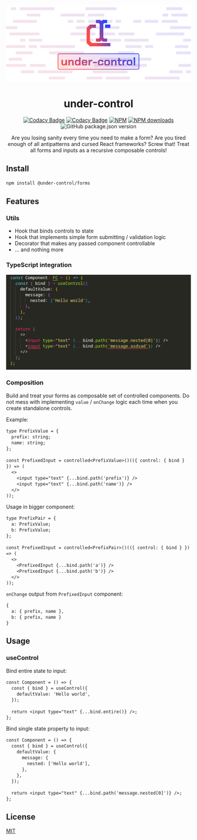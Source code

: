 <p align='center'>
  <picture>
    <source media='(prefers-color-scheme: dark)' srcset='assets/social/under-control-banner.png'>
    <img src='assets/social/under-control-banner.png' alt='Banner'>
  </picture>

  <h1 align='center'>under-control</h1>
</p>

<div align='center'>

[![Codacy Badge](https://app.codacy.com/project/badge/Coverage/00361e89d67049baa02723ee0e818ed0?style=for-the-badge)](https://www.codacy.com/gh/Mati365/under-control/dashboard?utm_source=github.com&utm_medium=referral&utm_content=Mati365/under-control&utm_campaign=Badge_Coverage)
[![Codacy Badge](https://app.codacy.com/project/badge/Grade/00361e89d67049baa02723ee0e818ed0)](https://www.codacy.com/gh/Mati365/under-control/dashboard?utm_source=github.com&utm_medium=referral&utm_content=Mati365/under-control&utm_campaign=Badge_Grade)
[![NPM](https://img.shields.io/npm/l/under-control?style=flat)](LICENSE)
[![NPM downloads](https://img.shields.io/npm/dm/under-control?style=flat&label=NPM)](https://www.npmjs.com/package/under-control)
![GitHub package.json version](https://img.shields.io/github/package-json/v/Mati365/under-control?style=flat)

</div>

<p align='center'>
  Are you losing sanity every time you need to make a form? Are you tired enough of all antipatterns and cursed React frameworks? Screw that! Treat all forms and inputs as a recursive composable controls!
</p>

## Install

```bash
npm install @under-control/forms
```

## Features

### Utils

- Hook that binds controls to state
- Hook that implements simple form submitting / validation logic
- Decorator that makes any passed component controllable
- ... and nothing more

### TypeScript integration

![Object type check example](assets/examples/type-check-object.png 'Type check object with array')

### Composition

Build and treat your forms as composable set of controlled components. Do not mess with implementing `value` / `onChange` logic each time when you create standalone controls.

Example:

```tsx
type PrefixValue = {
  prefix: string;
  name: string;
};

const PrefixedInput = controlled<PrefixValue>()(({ control: { bind } }) => (
  <>
    <input type="text" {...bind.path('prefix')} />
    <input type="text" {...bind.path('name')} />
  </>
));
```

Usage in bigger component:

```tsx
type PrefixPair = {
  a: PrefixValue;
  b: PrefixValue;
};

const PrefixedInput = controlled<PrefixPair>()(({ control: { bind } }) => (
  <>
    <PrefixedInput {...bind.path('a')} />
    <PrefixedInput {...bind.path('b')} />
  </>
));
```

`onChange` output from `PrefixedInput` component:

```tsx
{
  a: { prefix, name },
  b: { prefix, name }
}
```

## Usage

### useControl

Bind entire state to input:

```tsx
const Component = () => {
  const { bind } = useControl({
    defaultValue: 'Hello world',
  });

  return <input type="text" {...bind.entire()} />;
};
```

Bind single state property to input:

```tsx
const Component = () => {
  const { bind } = useControl({
    defaultValue: {
      message: {
        nested: ['Hello world'],
      },
    },
  });

  return <input type="text" {...bind.path('message.nested[0]')} />;
};
```

## License

[MIT](LICENSE)
